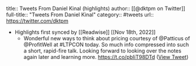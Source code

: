 title:: Tweets From Daniel Kinal (highlights)
author:: [[@dktpm on Twitter]]
full-title:: "Tweets From Daniel Kinal"
category:: #tweets
url:: https://twitter.com/dktpm

- Highlights first synced by [[Readwise]] [[Nov 18th, 2022]]
	- Wonderful new ways to think about pricing courtesy of @Patticus of @ProfitWell at #LTPCON today. So much info compressed into such a short, rapid-fire talk. Looking forward to looking over the notes again later and learning more. https://t.co/pbIiT98DTd ([View Tweet](https://twitter.com/search?q=Wonderful%20new%20ways%20to%20think%20about%20pricing%20courtesy%20of%20%40Patticus%20of%20%40ProfitWell%20at%20%23LTPCON%20today.%20So%20much%20info%20compressed%20into%20such%20a%20short%2C%20rapid-fire%20talk.%20Looking%20forward%20to%20looking%20over%20the%20notes%20again%20later%20and%20learning%20more.%20https%3A//t.%20%28from%3A%40dktpm%29))